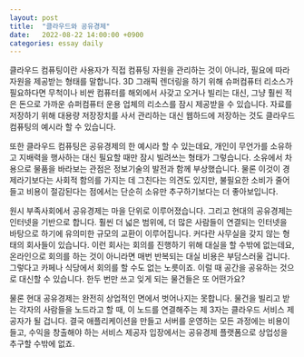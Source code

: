 ```yaml
---
layout: post
title:  "클라우드와 공유경제"
date:   2022-08-22 14:00:00 +0900
categories: essay daily
---
```


클라우드 컴퓨팅이란 사용자가 직접 컴퓨팅 자원을 관리하는 것이 아니라, 필요에 따라 자원을 제공받는 형태를 말합니다. 3D 그래픽 렌더링을 하기 위해 슈퍼컴퓨터 리소스가 필요하다면 무척이나 비싼 컴퓨터를 해외에서 사갖고 오거나 빌리는 대신, 그냥 훨씬 적은 돈으로 가까운 슈퍼컴퓨터 운용 업체의 리소스를 잠시 제공받을 수 있습니다. 자료를 저장하기 위해 대용량 저장장치를 사서 관리하는 대신 웹하드에 저장하는 것도 클라우드 컴퓨팅의 예시라 할 수 있습니다.

또한 클라우드 컴퓨팅은 공유경제의 한 예시라 할 수 있는데요, 개인이 무언가를 소유하고 지배력을 행사하는 대신 필요할 때만 잠시 빌려쓰는 형태가 그렇습니다. 소유에서 차용으로 물품을 바라보는 관점은 정보기술의 발전과 함께 부상했습니다. 물론 이것이 경제라기보다는 사회적 함의를 가지는 데 그친다는 의견도 있지만, 불필요한 소비가 줄어들고 비용이 절감된다는 점에서는 단순히 소유만 추구하기보다는 더 좋아보입니다.

원시 부족사회에서 공유경제는 마을 단위로 이루어졌습니다. 그리고 현대의 공유경제는 인터넷을 기반으로 합니다. 훨씬 더 넓은 범위에, 더 많은 사람들이 연결되는 인터넷을 바탕으로 하기에 유의미한 규모의 교환이 이루어집니다. 커다란 사무실을 갖지 않는 형태의 회사들이 있습니다. 이런 회사는 회의를 진행하기 위해 대실을 할 수밖에 없는데요, 온라인으로 회의를 하는 것이 아니라면 매번 반복되는 대실 비용은 부담스러울 겁니다. 그렇다고 카페나 식당에서 회의를 할 수도 없는 노릇이죠. 이럴 때 공간을 공유하는 것으로 대신할 수 있습니다. 한두 번만 쓰고 잊게 되는 물건들은 또 어떤가요?

물론 현대 공유경제는 완전히 상업적인 면에서 벗어나지는 못합니다. 물건을 빌리고 받는 각자의 사람들을 노드라고 할 때, 이 노드를 연결해주는 제 3자는 클라우드 서비스 제공자가 될 겁니다. 결국 애플리케이션을 만들고 서버를 운영하는 모든 과정에는 비용이 들고, 수익을 창출해야 하는 서비스 제공자 입장에서는 공유경제 플랫폼으로 상업성을 추구할 수밖에 없죠.